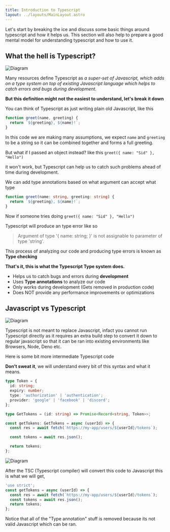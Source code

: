 ```yaml
---
title: Introduction to Typescript
layout: ../layouts/MainLayout.astro
---
```


Let's start by breaking the ice and discuss some basic things around typescript and how it helps us. This section will also help to prepare a good mental model for understanding typescript and how to use it.

## What the hell is Typescript?

![Diagram](/static/ts-js-pie.svg)

Many resources define Typescript as _a super-set of Javascript, which adds on a type system on top of existing Javascript language which helps to catch errors and bugs during development._

**But this definition might not the easiest to understand, let's break it down**

You can think of Typescript as just writing plain old Javascript, like this

```js
function greet(name, greeting) {
  return `${greeting}, ${name}!`;
}
```

In this code we are making many assumptions, we expect `name` and `greeting` to be a string so it can be combined together and forms a full greeting.

But what if I passed an object instead? like this `greet({ name: "Sid" }, "Hello")`

it won't work, but Typescript can help us to catch such problems ahead of time during development.

We can add type annotations based on what argument can accept what type

```ts
function greet(name: string, greeting: string) {
  return `${greeting}, ${name}!`;
}
```

Now if someone tries doing `greet({ name: "Sid" }, "Hello")`

Typescript will produce an type error like so

> Argument of type '{ name: string; }' is not assignable to parameter of type 'string'.

This process of analyzing our code and producing type errors is known as **Type checking**

**That's it, this is what the Typescript Type system does.**

- Helps us to catch bugs and errors during **development**
- Uses **Type annotations** to analyze our code
- Only works during development (Gets removed in production code)
- Does NOT provide any performance improvements or optimizations

## Javascript vs Typescript

![Diagram](/static/ts-env.svg)

Typescript is not meant to replace Javascript, infact you cannot run Typescript directly as it requires an extra build step to convert it down to regular javascript so that it can be ran into existing environments like Browsers, Node, Deno etc.

Here is some bit more intermediate Typescript code

**Don't sweat it**, we will understand every bit of this syntax and what it means.

```ts
type Token = {
  id: string;
  expiry: number;
  type: 'authorization' | 'authentication';
  provider: 'google' | 'facebook' | 'discord';
};

type GetTokens = (id: string) => Promise<Record<string, Token>>;

const getTokens: GetTokens = async (userId) => {
  const res = await fetch(`https://my-app/users/${userId}/tokens`);

  const tokens = await res.json();

  return tokens;
};
```

![Diagram](/static/ts-compiler.svg)

After the TSC (Typescript compiler) will convert this code to Javascript this is what we will get,

```js
'use strict';
const getTokens = async (userId) => {
  const res = await fetch(`https://my-app/users/${userId}/tokens`);
  const tokens = await res.json();
  return tokens;
};
```

Notice that all of the "Type annotation" stuff is removed because its not valid Javascript which can be ran.
